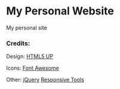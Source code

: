 # My Personal Website
My personal site

### Credits:
Design:
	[HTML5 UP](https://html5up.net)

Icons:
	[Font Awesome](https://fontawesome.com/)

Other:
	[jQuery](https://jquery.com/)
	[Responsive Tools](https://github.com/ajlkn/responsive-tools)